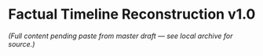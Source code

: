 # Factual Timeline Reconstruction v1.0

_(Full content pending paste from master draft — see local archive for source.)_
